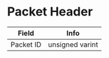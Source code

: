 # Packet Header

<table><thead><tr><th>Field</th><th>Info</th></tr></thead><tbody>
<tr><td>Packet ID</td><td>unsigned varint</td></tr>
</tbody></table>